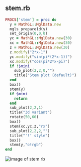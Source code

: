 
## stem.rb

```ruby
PROCS['stem'] = proc do
  y = MathGL::MglData.new
  mgls_prepare1d(y)
  set_origin(0,0,0)
  yc = MathGL::MglData.new(30)
  xc = MathGL::MglData.new(30)
  z = MathGL::MglData.new(30)
  z.modify("2*x-1")
  yc.modify("sin(pi*(2*x-1))")
  xc.modify("cos(pi*2*x-pi)")
  if !$mini
    sub_plot(2,2,0,"")
    title("Stem plot (default)")
  end
  box()
  stem(y)
  if $mini
    return
  end
  sub_plot(2,2,1)
  title("3d variant")
  rotate(50,60)
  box()
  stem(xc,yc,z,"rx")
  sub_plot(2,2,2,"")
  title("'!' style")
  box()
  stem(y,"o!rgb")
end


```
![image of stem.rb](https://raw.github.com/masa16/ruby-mathgl-sample/master/samples/stem/stem.png)

